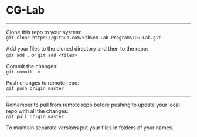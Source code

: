 # CG-Lab

---

Clone this repo to your system:  
`git clone https://github.com/6thSem-Lab-Programs/CG-Lab.git`

Add your files to the cloned directory and then to the repo:  
`git add .` or `git add <files>`

Commit the changes:  
`git commit -m`

Push changes to remote repo:  
`git push origin master`

---

Remember to pull from remote repo before pushing to update your local repo with all the changes:  
`git pull origin master`

To maintain separate versions put your files in folders of your names.
